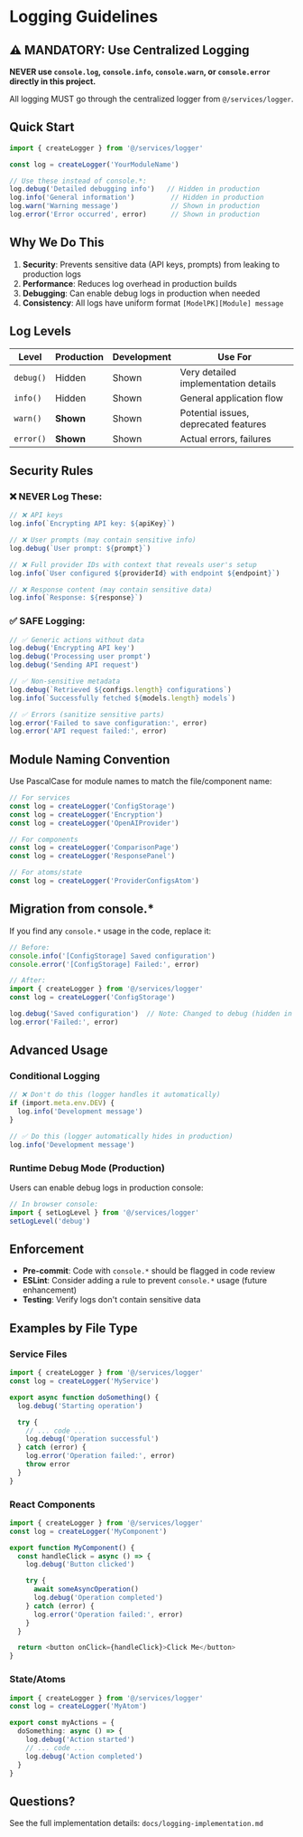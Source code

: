 # Logging Guidelines

## ⚠️ MANDATORY: Use Centralized Logging

**NEVER use `console.log`, `console.info`, `console.warn`, or `console.error` directly in this project.**

All logging MUST go through the centralized logger from `@/services/logger`.

## Quick Start

```typescript
import { createLogger } from '@/services/logger'

const log = createLogger('YourModuleName')

// Use these instead of console.*:
log.debug('Detailed debugging info')   // Hidden in production
log.info('General information')         // Hidden in production
log.warn('Warning message')             // Shown in production
log.error('Error occurred', error)      // Shown in production
```

## Why We Do This

1. **Security**: Prevents sensitive data (API keys, prompts) from leaking to production logs
2. **Performance**: Reduces log overhead in production builds
3. **Debugging**: Can enable debug logs in production when needed
4. **Consistency**: All logs have uniform format `[ModelPK][Module] message`

## Log Levels

| Level | Production | Development | Use For |
|-------|-----------|-------------|---------|
| `debug()` | Hidden | Shown | Very detailed implementation details |
| `info()` | Hidden | Shown | General application flow |
| `warn()` | **Shown** | Shown | Potential issues, deprecated features |
| `error()` | **Shown** | Shown | Actual errors, failures |

## Security Rules

### ❌ NEVER Log These:

```typescript
// ❌ API keys
log.info(`Encrypting API key: ${apiKey}`)

// ❌ User prompts (may contain sensitive info)
log.debug(`User prompt: ${prompt}`)

// ❌ Full provider IDs with context that reveals user's setup
log.info(`User configured ${providerId} with endpoint ${endpoint}`)

// ❌ Response content (may contain sensitive data)
log.info(`Response: ${response}`)
```

### ✅ SAFE Logging:

```typescript
// ✅ Generic actions without data
log.debug('Encrypting API key')
log.debug('Processing user prompt')
log.debug('Sending API request')

// ✅ Non-sensitive metadata
log.debug(`Retrieved ${configs.length} configurations`)
log.info(`Successfully fetched ${models.length} models`)

// ✅ Errors (sanitize sensitive parts)
log.error('Failed to save configuration:', error)
log.error('API request failed:', error)
```

## Module Naming Convention

Use PascalCase for module names to match the file/component name:

```typescript
// For services
const log = createLogger('ConfigStorage')
const log = createLogger('Encryption')
const log = createLogger('OpenAIProvider')

// For components
const log = createLogger('ComparisonPage')
const log = createLogger('ResponsePanel')

// For atoms/state
const log = createLogger('ProviderConfigsAtom')
```

## Migration from console.*

If you find any `console.*` usage in the code, replace it:

```typescript
// Before:
console.info('[ConfigStorage] Saved configuration')
console.error('[ConfigStorage] Failed:', error)

// After:
import { createLogger } from '@/services/logger'
const log = createLogger('ConfigStorage')

log.debug('Saved configuration')  // Note: Changed to debug (hidden in prod)
log.error('Failed:', error)
```

## Advanced Usage

### Conditional Logging

```typescript
// ❌ Don't do this (logger handles it automatically)
if (import.meta.env.DEV) {
  log.info('Development message')
}

// ✅ Do this (logger automatically hides in production)
log.info('Development message')
```

### Runtime Debug Mode (Production)

Users can enable debug logs in production console:

```javascript
// In browser console:
import { setLogLevel } from '@/services/logger'
setLogLevel('debug')
```

## Enforcement

- **Pre-commit**: Code with `console.*` should be flagged in code review
- **ESLint**: Consider adding a rule to prevent `console.*` usage (future enhancement)
- **Testing**: Verify logs don't contain sensitive data

## Examples by File Type

### Service Files

```typescript
import { createLogger } from '@/services/logger'
const log = createLogger('MyService')

export async function doSomething() {
  log.debug('Starting operation')

  try {
    // ... code ...
    log.debug('Operation successful')
  } catch (error) {
    log.error('Operation failed:', error)
    throw error
  }
}
```

### React Components

```typescript
import { createLogger } from '@/services/logger'
const log = createLogger('MyComponent')

export function MyComponent() {
  const handleClick = async () => {
    log.debug('Button clicked')

    try {
      await someAsyncOperation()
      log.debug('Operation completed')
    } catch (error) {
      log.error('Operation failed:', error)
    }
  }

  return <button onClick={handleClick}>Click Me</button>
}
```

### State/Atoms

```typescript
import { createLogger } from '@/services/logger'
const log = createLogger('MyAtom')

export const myActions = {
  doSomething: async () => {
    log.debug('Action started')
    // ... code ...
    log.debug('Action completed')
  }
}
```

## Questions?

See the full implementation details: `docs/logging-implementation.md`
